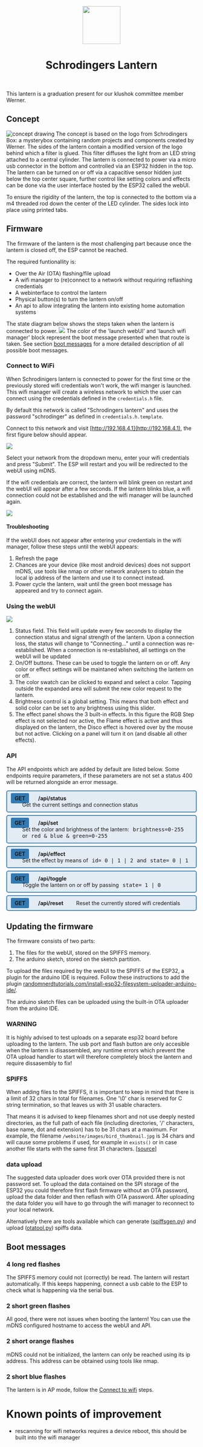 <p align="center">
    <a href="https://klushok.etv.tudelft.nl" target="_blank">
        <img src="https://klushok.etv.tudelft.nl/img/klushok-logo.png" height="100px" >
    </a>
    <h1 align="center">Schrodingers Lantern</h1>
    <br>
</p>

This lantern is a graduation present for our klushok committee member Werner.


## Concept
![concept drawing](image/assembly.png)
The concept is based on the logo from Schrodingers Box: a mysterybox containing random projects and components created by Werner.
The sides of the lantern contain a modified version of the logo behind which a filter is glued. 
This filter diffuses the light from an LED string attached to a central cylinder.
The lantern is connected to power via a micro usb connector in the bottom and controlled via an ESP32 hidden in the top.
The lantern can be turned on or off via a capacitive sensor hidden just below the top center square, further control like setting colors and effects can be done via the user interface hosted by the ESP32 called the webUI.

To ensure the rigidity of the lantern, the top is connected to the bottom via a m4 threaded rod down the center of the LED cylinder.
The sides lock into place using printed tabs.

## Firmware
The firmware of the lantern is the most challenging part because once the lantern is closed off, the ESP cannot be reached.

The required funtionallity is:
 - Over the Air (OTA) flashing/file upload
 - A wifi manager to (re)connect to a network without requiring reflashing credentials
 - A webinterface to control the lantern
 - Physical button(s) to turn the lantern on/off
 - An api to allow integrating the lantern into existing home automation systems

The state diagram below shows the steps taken when the lantern is connected to power.
![](image/diagram.svg) 
The color of the 'launch webUI' and 'launch wifi manager' block represent the boot message presented when that route is taken. See section [boot messages](#boot-messages) for a more detailed description of all possible boot messages.


### Connect to WiFi

When Schrodinigers lantern is connected to power for the first time or the previously stored wifi credentials won't work, the wifi manger is launched.
This wifi manager will create a wireless network to which the user can connect using the credentials defined in the `credentials.h` file.

By default this network is called "Schrodingers lantern" and uses the password "schrodinger" as defined in `credentials.h.template`. 

Connect to this network and visit [http://192.168.4.1](http://192.168.4.1), the first figure below should appear.

![](image/wifimanager.png)

Select your network from the dropdown menu, enter your wifi credentials and press "Submit". The ESP will restart and  you will be redirected to the webUI using mDNS.

If the wifi credentials are correct, the lantern will blink green on restart and the webUI will appear after a few seconds. If the lantern blinks blue, a wifi connection could not be established and the wifi manager will be launched again.

![](image/webUI.png)

#### Troubleshooting
If the webUI does not appear after entering your credentials in the wifi manager, follow these steps until the webUI appears:

1. Refresh the page
2. Chances are your device (like most android devices) does not support mDNS, use tools like nmap or other network analysers to obtain the local ip address of the lantern and use it to connect instead.
3. Power cycle the lantern, wait until the green boot message has appeared and try to connect again.

### Using the webUI
![](image/webUI-items.svg)

1. Status field. This field will update every few seconds to display the connection status and signal strength of the lantern. Upon a connection loss, the status will change to "Connecting..." until a connection was re-established. When a connection is re-established, all settings on the webUI will be updated 
2. On/Off buttons. These can be used to toggle the lantern on or off. Any color or effect settings will be maintaned when switching the lantern on or off.
3. The color swatch can be clicked to expand and select a color. Tapping outside the expanded area will submit the new color request to the lantern.
4. Brightness control is a global setting. This means that both effect and solid color can be set to any brightness using this slider.
5. The effect panel shows the 3 built-in effects. In this figure the RGB Step effect is not selected nor active, the Flame effect is active and thus displayed on the lantern, the Disco effect is hovered over by the mouse but not active.
Clicking on a panel will turn it on (and disable all other effects).




### API
The API endpoints which are added by default are listed below. Some endpoints require parameters, if these parameters are not set a status 400 will be returned alongside an error message.
<div style="background: #337ab320; border-radius: 5px; border: #337ab3 2px solid; margin-bottom:7px">
    <div style="border-color: #337ab3;padding:10px">
        <span style="background-color: #337ab3;padding: 5px 10px;border-radius:3px; margin-right:20px; font-weight:bold">GET</span> 
        <span style="font-weight:bold; display:inline-block">​/api/status</span>
        <span style="display:inline-block; margin-left:30px">Get the current settings and connection status
        </span>
    </div>
</div>

<div style="background: #337ab320; border-radius: 5px; border: #337ab3 2px solid; margin-bottom:7px">
    <div style="border-color: #337ab3;padding:10px">
        <span style="background-color: #337ab3;padding: 5px 10px;border-radius:3px; margin-right:20px; font-weight:bold">GET</span> 
        <span style="font-weight:bold; display:inline-block">​/api/set</span>
        <span style="display:inline-block; margin-left:30px">Set the color and brightness of the lantern: <pre style="display:inline; padding:1px; margin:0 5px">brightness=0-255</pre> or <pre style="display:inline; padding:1px; margin:0 5px">red & blue & green=0-255</pre>
        </span>
    </div>
</div>

<div style="background: #337ab320; border-radius: 5px; border: #337ab3 2px solid; margin-bottom:7px">
    <div style="border-color: #337ab3;padding:10px">
        <span style="background-color: #337ab3;padding: 5px 10px;border-radius:3px; margin-right:20px; font-weight:bold">GET</span> 
        <span style="font-weight:bold; display:inline-block;">​/api/effect</span>
        <span style="display:inline-block; margin-left:30px">Set the effect by means of <pre style="display:inline; padding:1px; margin:0 5px">id= 0 | 1 | 2</pre> and <pre style="display:inline; padding:1px; margin:0 5px">state= 0 | 1</pre>
        </span>
    </div>
</div>

<div style="background: #337ab320; border-radius: 5px; border: #337ab3 2px solid; margin-bottom:7px">
    <div style="border-color: #337ab3;padding:10px">
        <span style="background-color: #337ab3;padding: 5px 10px;border-radius:3px; margin-right:20px; font-weight:bold">GET</span> 
        <span style="font-weight:bold; display:inline-block">​/api/toggle</span>
        <span style="display:inline-block; margin-left:30px">Toggle the lantern on or off by passing  <pre style="display:inline; padding:1px; margin:0 5px">state= 1 | 0</pre>
        </span>
    </div>
</div>

<div style="background: #337ab320; border-radius: 5px; border: #337ab3 2px solid; margin-bottom:7px">
    <div style="border-color: #337ab3;padding:10px">
        <span style="background-color: #337ab3;padding: 5px 10px;border-radius:3px; margin-right:20px; font-weight:bold">GET</span> 
        <span style="font-weight:bold; display:inline-block">​/api/reset</span>
        <span style="display:inline-block; margin-left:30px">Reset the currently stored wifi credentials
        </span>
    </div>
</div>


## Updating the firmware
The firmware consists of two parts:
1. The files for the webUI, stored on the SPIFFS memory.
2. The arduino sketch, stored on the sketch partition.

To upload the files required by the webUI to the SPIFFS of the ESP32, a plugin for the arduino IDE is required.
Follow these instructions to add the plugin [randomnerdtutorials.com/install-esp32-filesystem-uploader-arduino-ide/](https://randomnerdtutorials.com/install-esp32-filesystem-uploader-arduino-ide/).

The arduino sketch files can be uploaded using the built-in OTA uploader from the arduino IDE.

### WARNING
It is highly advised to test uploads on a separate esp32 board before uploading to the lantern.
The usb port and flash button are only accesible when the lantern is disassembled, any runtime errors which prevent the OTA upload handler to start will therefore completely block the lantern and require dissasembly to fix!



### SPIFFS
When adding files to the SPIFFS, it is important to keep in mind that there is a limit of 32 chars in total for filenames. One '\0' char is reserved for C string termination, so that leaves us with 31 usable characters.



That means it is advised to keep filenames short and not use deeply nested directories, as the full path of each file (including directories, '/' characters, base name, dot and extension) has to be 31 chars at a maximum. For example, the filename `/website/images/bird_thumbnail.jpg` is 34 chars and will cause some problems if used, for example in `exists()` or in case another file starts with the same first 31 characters. [[source](https://arduino-esp8266.readthedocs.io/en/latest/filesystem.html)]

### data upload
The suggested data uploader does work over OTA provided there is not password set. To upload the data contained on the SPI storage of the ESP32 you could therefore first flash firmware without an OTA password, upload the data folder and then reflash with OTA password. After uploading the data folder you will have to go through the wifi manager to reconnect to your local network.

Alternatively there are tools available which can generate ([spiffsgen.py](https://github.com/espressif/esp-idf/blob/166c30e7b2ed1dcaae56179329540a862915208a/components/spiffs/spiffsgen.py)) and upload ([otatool.py](https://github.com/espressif/esp-idf/blob/166c30e/components/app_update/otatool.py)) spiffs data.




## Boot messages

### 4 long red flashes
The SPIFFS memory could not (correctly) be read. The lantern will restart automatically. If this keeps happening, connect a usb cable to the ESP to check what is happening via the serial bus.

### 2 short green flashes
All good, there were not issues when booting the lantern! You can use the mDNS configured hostname to access the webUI and API.

### 2 short orange flashes
mDNS could not be initialized, the lantern can only be reached using its ip address. This address can be obtained using tools like nmap.

### 2 short blue flashes
The lantern is in AP mode, follow the [Connect to wifi](#Connect-to-wifi) steps.







# Known points of improvement
- rescanning for wifi networks requires a device reboot, this should be built into the wifi manager